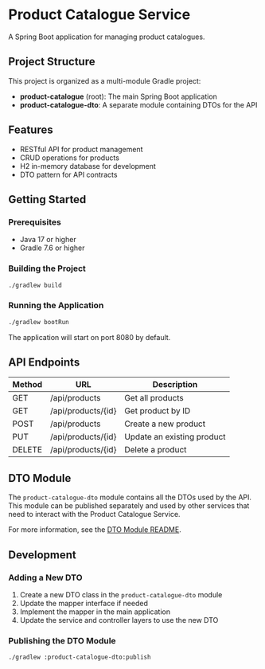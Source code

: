 # Product Catalogue Service

A Spring Boot application for managing product catalogues.

## Project Structure

This project is organized as a multi-module Gradle project:

- **product-catalogue** (root): The main Spring Boot application
- **product-catalogue-dto**: A separate module containing DTOs for the API

## Features

- RESTful API for product management
- CRUD operations for products
- H2 in-memory database for development
- DTO pattern for API contracts

## Getting Started

### Prerequisites

- Java 17 or higher
- Gradle 7.6 or higher

### Building the Project

```bash
./gradlew build
```

### Running the Application

```bash
./gradlew bootRun
```

The application will start on port 8080 by default.

## API Endpoints

| Method | URL                   | Description                |
|--------|------------------------|----------------------------|
| GET    | /api/products          | Get all products           |
| GET    | /api/products/{id}     | Get product by ID          |
| POST   | /api/products          | Create a new product       |
| PUT    | /api/products/{id}     | Update an existing product |
| DELETE | /api/products/{id}     | Delete a product           |

## DTO Module

The `product-catalogue-dto` module contains all the DTOs used by the API. This module can be published separately and used by other services that need to interact with the Product Catalogue Service.

For more information, see the [DTO Module README](product-catalogue-dto/README.md).

## Development

### Adding a New DTO

1. Create a new DTO class in the `product-catalogue-dto` module
2. Update the mapper interface if needed
3. Implement the mapper in the main application
4. Update the service and controller layers to use the new DTO

### Publishing the DTO Module

```bash
./gradlew :product-catalogue-dto:publish
``` 